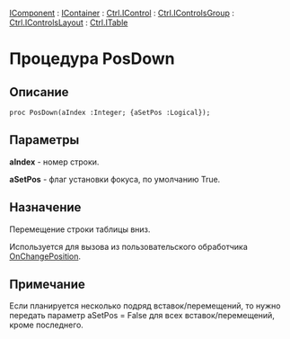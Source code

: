﻿---
Link: .Ctrl.ITable.@PosDown
---

[IComponent](topic:Com.Custom.ComClasses.IComponent.Default) :
[IContainer](topic:Com.Custom.ComClasses.IContainer.Default) :
[Ctrl.IControl](topic:Com.Custom.ComClasses.Ctrl.IControl.Default) :
[Ctrl.IControlsGroup](topic:Com.Custom.ComClasses.Ctrl.IControlsGroup.Default) :
[Ctrl.IControlsLayout](topic:Com.Custom.ComClasses.Ctrl.IControlsLayout.Default) :
[Ctrl.ITable](Default)

# Процедура PosDown

## Описание

    proc PosDown(aIndex :Integer; {aSetPos :Logical});

## Параметры

**aIndex** - номер строки.

**aSetPos** - флаг установки фокуса, по умолчанию True.

## Назначение

Перемещение строки таблицы вниз.

Используется для вызова из пользовательского обработчика
[OnChangePosition](topic:.Custom.ComClasses.Ctrl.ITable.OnChangePosition).

## Примечание

Если планируется несколько подряд вставок/перемещений, то нужно
передать параметр aSetPos = False для всех вставок/перемещений, кроме последнего.